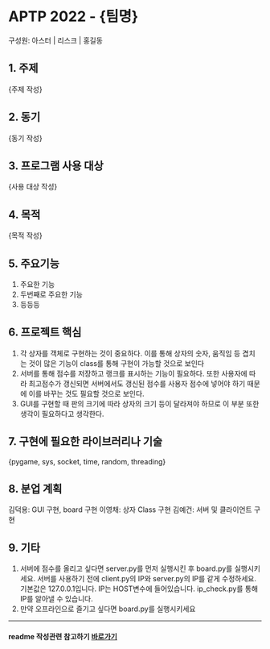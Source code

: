 # APTP 2022 - **{팀명}**
구성원: 아스터 | 리스크 | 홍길동

## 1. 주제
{주제 작성}

## 2. 동기
{동기 작성}

## 3. 프로그램 사용 대상
{사용 대상 작성}

## 4. 목적
{목적 작성}

## 5. 주요기능
1. 주요한 기능
2. 두번째로 주요한 기능
3. 등등등

## 6. 프로젝트 핵심
1. 각 상자를 객체로 구현하는 것이 중요하다. 이를 통해 상자의 숫자, 움직임 등 겹치는 것이 많은 기능이 class를 통해 구현이 가능할 것으로 보인다
2. 서버를 통해 점수를 저장하고 랭크를 표시하는 기능이 필요하다. 또한 사용자에 따라 최고점수가 갱신되면 서버에서도 갱신된 점수를 사용자 점수에 넣어야 하기 때문에 이를 바꾸는 것도 필요할 것으로 보인다.
3. GUI를 구현할 때 판의 크기에 따라 상자의 크기 등이 달라져야 하므로 이 부분 또한 생각이 필요하다고 생각한다.

## 7. 구현에 필요한 라이브러리나 기술
{pygame, sys, socket, time, random, threading}

## 8. **분업 계획**
김덕용: GUI 구현, board 구현
이영채: 상자 Class 구현
김예건: 서버 및 클라이언트 구현

## 9. 기타


1. 서버에 점수를 올리고 싶다면 server.py를 먼저 실행시킨 후 board.py를 실행시키세요. 서버를 사용하기 전에 client.py의 IP와 server.py의 IP를 같게 수정하세요. 기본값은 127.0.0.1입니다. IP는 HOST변수에 들어있습니다. ip_check.py를 통해 IP를 알아낼 수 있습니다.
2. 만약 오프라인으로 즐기고 싶다면 board.py를 실행시키세요

<hr>

#### readme 작성관련 참고하기 [바로가기](https://heropy.blog/2017/09/30/markdown/)



